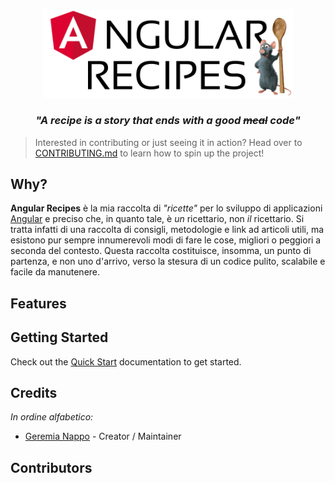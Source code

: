 <p align="center">
  <img alt="" width="400px" src="./assets/images/wordmark-logo-alt.png" />
</p>
<h3 align="center" style="font-style: italic;">"A recipe is a story that ends with a good <span style="text-decoration: line-through !important;">meal</span> code"</h3>

> Interested in contributing or just seeing it in action? Head over to [CONTRIBUTING.md](CONTRIBUTING.md) to learn how to spin up the project!

## Why?

**Angular Recipes** è la mia raccolta di *\"ricette\"* per lo sviluppo di applicazioni [Angular](https://angular.io/) e preciso che, in quanto tale, è *un* ricettario, non *il* ricettario. Si tratta infatti di una raccolta di consigli, metodologie e link ad articoli utili, ma esistono pur sempre innumerevoli modi di fare le cose, migliori o peggiori a seconda del contesto. Questa raccolta costituisce, insomma, un punto di partenza, e non uno d'arrivo, verso la stesura di un codice pulito, scalabile e facile da manutenere.

## Features


## Getting Started

Check out the [Quick Start](quick-start) documentation to get started.

## Credits

_In ordine alfabetico:_

- [Geremia Nappo]() - Creator / Maintainer

## Contributors

[//]: contributor-faces

[//]: contributor-faces
